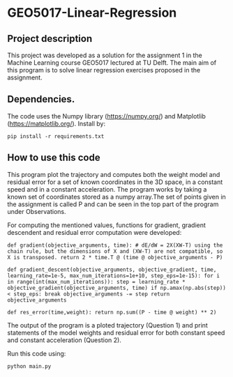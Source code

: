 # GEO5017-Linear-Regression

## Project description

This project was developed as a solution for the assignment 1 in the Machine Learning course GEO5017 lectured at TU Delft.
The main aim of this program is to solve linear regression exercises proposed in the assignment.

## Dependencies.

The code uses the Numpy library (https://numpy.org/) and Matplotlib (https://matplotlib.org/). Install by:

`pip install -r requirements.txt`

## How to use this code

This program plot the trajectory and computes both the weight model and residual error for a set of known coordinates in the 3D space, in a constant speed and in a constant acceleration. The program works by taking a known set of coordinates stored as a numpy array.The set of points given in the assignment is called P and can be seen in the top part of the program under Observations.

For computing the mentioned values, functions for gradient, gradient descendent and residual error computation were developed:

`def gradient(objective_arguments, time):
    # dE/dW = 2X(XW-T) using the chain rule, but the dimensions of X and (XW-T) are not compatible, so X is transposed.
    return 2 * time.T @ (time @ objective_arguments - P)`
    
`def gradient_descent(objective_arguments, objective_gradient, time, learning_rate=1e-5, max_num_iterations=1e+10,
                     step_eps=1e-15):
    for i in range(int(max_num_iterations)):
        step = learning_rate * objective_gradient(objective_arguments, time)
        if np.amax(np.abs(step)) < step_eps:
            break
        objective_arguments -= step
    return objective_arguments`
    
`def res_error(time,weight):
    return np.sum((P - time @ weight) ** 2)`

The output of the program is a ploted trajectory (Question 1) and print statements of the model weights and residual error for both constant speed and constant acceleration (Question 2).

Run this code using:

`python main.py`
